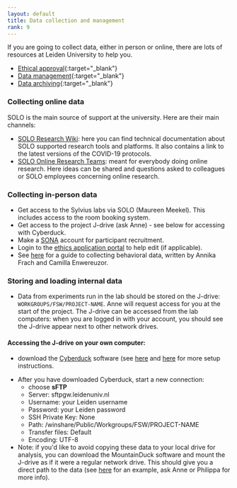 ```yaml
---
layout: default
title: Data collection and management
rank: 9
---
```


If you are going to collect data, either in person or online, there are lots of resources at Leiden University to help you.
- [Ethical approval](https://www.organisatiegids.universiteitleiden.nl/faculteiten-en-instituten/sociale-wetenschappen/instituten/psychologie/commissie-ethiek?_ga=2.35655075.2008115849.1611051865-572952841.1580558528){:target="_blank"}
- [Data management](https://www.organisatiegids.universiteitleiden.nl/faculteiten-en-instituten/sociale-wetenschappen/instituten/psychologie/wetenschapscommissie?_ga=2.39830048.2008115849.1611051865-572952841.1580558528){:target="_blank"}
- [Data archiving](https://www.organisatiegids.universiteitleiden.nl/binaries/content/assets/sociale-wetenschappen/psychologie/organisatiegids/guidelines-for-the-archiving-of-academic-research-for-faculties-of-bss-n.._.pdf){:target="_blank"}

### Collecting online data
SOLO is the main source of support at the university. Here are their main channels:
-   [SOLO Research Wiki](https://researchwiki.solo.universiteitleiden.nl/): here you can find technical documentation about SOLO supported research tools and platforms. It also contains a link to the latest versions of the COVID-19 protocols.
-   [SOLO Online Research Teams](https://teams.microsoft.com/dl/launcher/launcher.html?url=%2F_%23%2Fl%2Fteam%2F19%3Aa835506e63074e07b2d4a4d93f8a2064%40thread.tacv2%2Fconversations%3FgroupId%3Dd5721348-8915-4a3a-8d36-419035d72fbe%26tenantId%3Dca2a7f76-dbd7-4ec0-9108-6b3d524fb7c8&type=team&deeplinkId=85d76503-abff-4b64-8e89-d12da7a10658&directDl=true&msLaunch=true&enableMobilePage=true&suppressPrompt=true#): meant for everybody doing online research. Here ideas can be shared and questions asked to colleagues or SOLO employees concerning online research.

### Collecting in-person data
- Get access to the Sylvius labs via SOLO (Maureen Meekel). This includes access to the room booking system.
- Get access to the project J-drive (ask Anne) - see below for accessing with Cyberduck.
- Make a [SONA](https://ul.sona-systems.com/all_exp.aspx?personal=1) account for participant recruitment.
- Login to the [ethics application portal](https://researchsupport-fsw.universiteitleiden.nl/) to help edit (if applicable).
- See [here](https://docs.google.com/document/d/1C6Kt_tYg0wLJQ1GE0N0mQVeitvk-i0vjs0vuYjYIJsQ/edit) for a guide to collecting behavioral data, written by Annika Frach and Camilla Enwereuzor.

### Storing and loading internal data
* Data from experiments run in the lab should be stored on the J-drive: `WORKGROUPS/FSW/PROJECT-NAME`. Anne will request access for you at the start of the project. The J-drive can be accessed from the lab computers: when you are logged in with your account, you should see the J-drive appear next to other network drives. 

#### Accessing the J-drive on your own computer:
- download the [Cyberduck](https://cyberduck.io/download/) software (see [here](https://researchwiki.solo.universiteitleiden.nl/xwiki/wiki/researchwiki.solo.universiteitleiden.nl/view/Clusters/ALICE%20Cluster/#HDataTransfer) and [here](https://researchwiki.solo.universiteitleiden.nl/xwiki/wiki/researchwiki.solo.universiteitleiden.nl/view/Facilities/LIBC%20MRI%20Scanner/#HExportPACStoJ-Drive) for more setup instructions.
* After you have downloaded Cyberduck, start a new connection:
  * choose **sFTP**
  * Server: sftpgw.leidenuniv.nl
  * Username: your Leiden username
  * Password: your Leiden password
  * SSH Private Key: None
  * Path: /winshare/Public/Workgroups/FSW/PROJECT-NAME
  * Transfer files: Default
  * Encoding: UTF-8
* Note: if you'd like to avoid copying these data to your local drive for analysis, you can download the MountainDuck software and mount the J-drive as if it were a regular network drive. This should give you a direct path to the data (see [here](https://github.com/anne-urai/human_ibl_snapshots/blob/main/snapshot_all.py#L33) for an example, ask Anne or Philippa for more info). 
 
 
